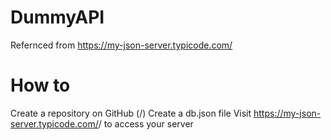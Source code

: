 # DummyAPI

Refernced from https://my-json-server.typicode.com/

# How to
Create a repository on GitHub (<your-username>/<your-repo>)
Create a db.json file
Visit https://my-json-server.typicode.com/<your-username>/<your-repo> to access your server
